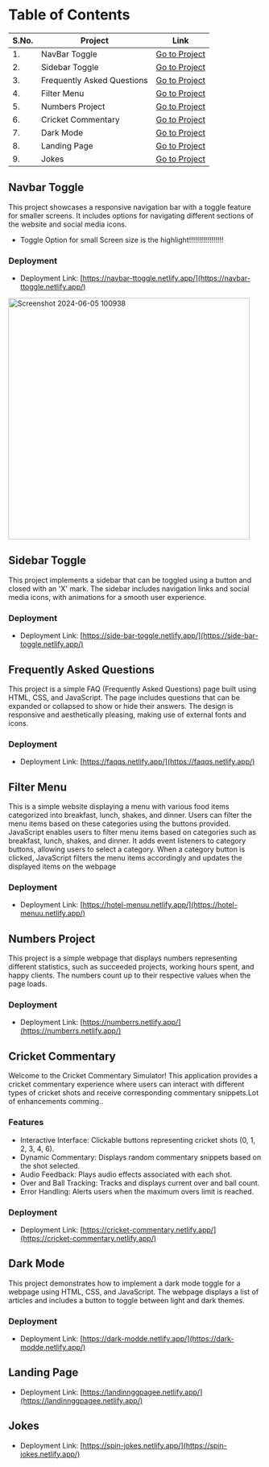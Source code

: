 # Table of Contents

<table>
    <thead>
        <tr>
            <th>S.No.</th>
            <th>Project</th>
            <th>Link</th>
        </tr>
    </thead>
    <tbody>
        <tr>
            <td>1.</td>
            <td>NavBar Toggle</td>
            <td><a href="#Navbar-Toggle">Go to Project</a></td>
        </tr>
        <tr>
            <td>2.</td>
            <td>Sidebar Toggle</td>
            <td><a href="#Sidebar-Toggle">Go to Project</a></td>
        </tr>
        <tr>
            <td>3.</td>
            <td>Frequently Asked Questions</td>
            <td><a href="#Frequently-Asked-Questions">Go to Project</a></td>
        </tr>
        <tr>
            <td>4.</td>
            <td>Filter Menu</td>
            <td><a href="#Filter-Menu">Go to Project</a></td>
        </tr>
        <tr>
            <td>5.</td>
            <td>Numbers Project</td>
            <td><a href="#Numbers-Project">Go to Project</a></td>
        </tr>
        <tr>
            <td>6.</td>
            <td>Cricket Commentary</td>
            <td><a href="#Cricket-Commentary">Go to Project</a></td>
        </tr>
        <tr>
            <td>7.</td>
            <td>Dark Mode</td>
            <td><a href="#Dark-Mode">Go to Project</a></td>
        </tr>
        <tr>
            <td>8.</td>
            <td>Landing Page</td>
            <td><a href="#Landing-Page">Go to Project</a></td>
        </tr>
        <tr>
            <td>9.</td>
            <td>Jokes</td>
            <td><a href="#Jokes">Go to Project</a></td>
        </tr>
    </tbody>
</table>

## Navbar Toggle

This project showcases a responsive navigation bar with a toggle feature for smaller screens. It includes options for navigating different sections of the website and social media icons.
- Toggle Option for small Screen size is the highlight!!!!!!!!!!!!!!!!!
### Deployment
- Deployment Link: [https://navbar-ttoggle.netlify.app/](https://navbar-ttoggle.netlify.app/)
<img width="479" alt="Screenshot 2024-06-05 100938" src="https://github.com/jatinn27/HTML-CSS-JS-PROJECTS/assets/122196729/d517544b-4b85-41c4-877d-5ff2965693d2">


## Sidebar Toggle

This project implements a sidebar that can be toggled using a button and closed with an 'X' mark. The sidebar includes navigation links and social media icons, with animations for a smooth user experience.
### Deployment
- Deployment Link: [https://side-bar-toggle.netlify.app/](https://side-bar-toggle.netlify.app/)

## Frequently Asked Questions

This project is a simple FAQ (Frequently Asked Questions) page built using HTML, CSS, and JavaScript. The page includes questions that can be expanded or collapsed to show or hide their answers. The design is responsive and aesthetically pleasing, making use of external fonts and icons.
### Deployment
- Deployment Link: [https://faqqs.netlify.app/](https://faqqs.netlify.app/)

## Filter Menu 

This is a simple website displaying a menu with various food items categorized into breakfast, lunch, shakes, and dinner. Users can filter the menu items based on these categories using the buttons provided.
JavaScript enables users to filter menu items based on categories such as breakfast, lunch, shakes, and dinner. It adds event listeners to category buttons, allowing users to select a category. When a category button is clicked, JavaScript filters the menu items accordingly and updates the displayed items on the webpage
### Deployment
- Deployment Link: [https://hotel-menuu.netlify.app/](https://hotel-menuu.netlify.app/)

## Numbers Project

This project is a simple webpage that displays numbers representing different statistics, such as succeeded projects, working hours spent, and happy clients. The numbers count up to their respective values when the page loads.

### Deployment
- Deployment Link: [https://numberrs.netlify.app/](https://numberrs.netlify.app/)

## Cricket Commentary

Welcome to the Cricket Commentary Simulator! This  application provides a cricket commentary experience where users can interact with different types of cricket shots and receive corresponding commentary snippets.Lot of enhancements comming..

### Features
- Interactive Interface: Clickable buttons representing cricket shots (0, 1, 2, 3, 4, 6).
- Dynamic Commentary: Displays random commentary snippets based on the shot selected.
- Audio Feedback: Plays audio effects associated with each shot.
- Over and Ball Tracking: Tracks and displays current over and ball count.
- Error Handling: Alerts users when the maximum overs limit is reached.

### Deployment
- Deployment Link: [https://cricket-commentary.netlify.app/](https://cricket-commentary.netlify.app/)

## Dark Mode

This project demonstrates how to implement a dark mode toggle for a webpage using HTML, CSS, and JavaScript. The webpage displays a list of articles and includes a button to toggle between light and dark themes.

### Deployment
- Deployment Link: [https://dark-modde.netlify.app/](https://dark-modde.netlify.app/)

## Landing Page

- Deployment Link: [https://landinnggpagee.netlify.app/](https://landinnggpagee.netlify.app/)


## Jokes
- Deployment Link: [https://spin-jokes.netlify.app/](https://spin-jokes.netlify.app/)
